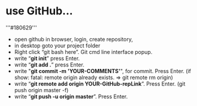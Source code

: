# use GitHub...

'''#180629'''

* open github in browser, login, create repository, 
* in desktop goto your project folder
* Right click “git bash here”. Git cmd line interface popup.
* write “**git init**” press Enter.
* write “**git add .**” press Enter.
* write "**git commit -m 'YOUR-COMMENTS'**", for commit. Press Enter.
    (if show: fatal: remote origin already exists. => git remote rm origin)
* write “**git remote add origin YOUR-GitHub-repLink**”. Press Enter.
    (git push origin master -f)
* write “**git push -u origin master**”. Press Enter.


